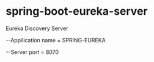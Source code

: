 # spring-boot-eureka-server

Eureka Discovery Server

--Appilication name   = SPRING-EUREKA

--Server port         = 8070
  